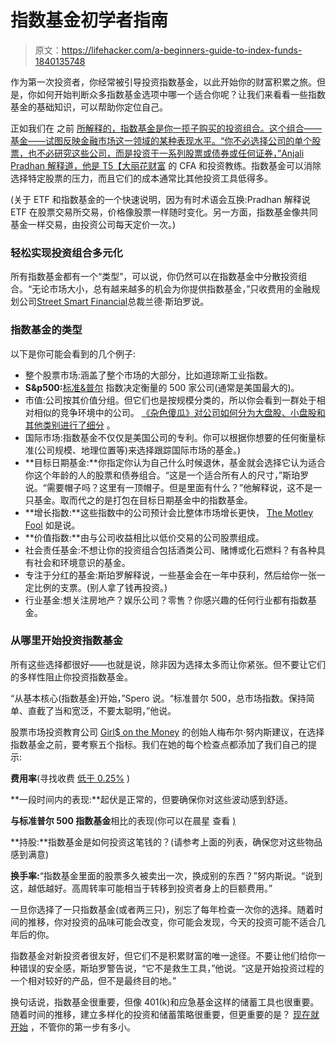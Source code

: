 # 指数基金初学者指南

> 原文：<https://lifehacker.com/a-beginners-guide-to-index-funds-1840135748>

作为第一次投资者，你经常被引导投资指数基金，以此开始你的财富积累之旅。但是，你如何开始判断众多指数基金选项中哪一个适合你呢？让我们来看看一些指数基金的基础知识，可以帮助你定位自己。



正如我们在 之前 [所解释的，指数基金是你一揽子购买的投资组合。这个组合——基金——试图反映金融市场这一领域的某种表现水平。“你不必选择公司的单个股票，也不必研究这些公司，而是投资于一系列股票或债券或任何证券，”Anjali Pradhan 解释道，他是 T5【大丽花财富](https://lifehacker.com/how-index-funds-make-investing-easier-and-less-scary-1751260409) 的 CFA 和投资教练。指数基金可以消除选择特定股票的压力，而且它们的成本通常比其他投资工具低得多。

(关于 ETF 和指数基金的一个快速说明，因为有时术语会互换:Pradhan 解释说 ETF 在股票交易所交易，价格像股票一样随时变化。另一方面，指数基金像共同基金一样交易，由投资公司每天定价一次。)

### 轻松实现投资组合多元化

所有指数基金都有一个“类型”，可以说，你仍然可以在指数基金中分散投资组合。“无论市场大小，总有越来越多的机会为你提供指数基金，”只收费用的金融规划公司[Street Smart Financial](https://www.streetsmartfinancial.com/)总裁兰德·斯珀罗说。

### 指数基金的类型

以下是你可能会看到的几个例子:

*   整个股票市场:涵盖了整个市场的大部分，比如道琼斯工业指数。
*   **S&p500:**[标准&普尔](https://twocents.lifehacker.com/dont-get-too-excited-about-the-s-p-500-hitting-3-000-1836293606) 指数决定衡量的 500 家公司(通常是美国最大的)。
*   市值:公司按其价值分组。但它们也是按规模分类的，所以你会看到一群处于相对相似的竞争环境中的公司。 [《杂色傻瓜》对公司如何分为大盘股、小盘股和其他类别进行了细分](https://www.fool.com/knowledge-center/market-capitalization.aspx) 。
*   国际市场:指数基金不仅仅是美国公司的专利。你可以根据你想要的任何衡量标准(公司规模、地理位置等)来选择跟踪国际市场的基金。)
*   **目标日期基金:**你指定你认为自己什么时候退休，基金就会选择它认为适合你这个年龄的人的股票和债券组合。“这是一个适合所有人的尺寸，”斯珀罗说。“需要帽子吗？这里有一顶帽子。但是里面有什么？”他解释说，这不是一只基金。取而代之的是打包在目标日期基金中的指数基金。
*   **增长指数:**这些指数中的公司预计会比整体市场增长更快， [The Motley Fool](https://www.fool.com/slideshow/10-types-index-funds-every-investor-should-know-about/?slide=7) 如是说。
*   **价值指数:**由与公司收益相比以低价交易的公司股票组成。
*   社会责任基金:不想让你的投资组合包括酒类公司、赌博或化石燃料？有各种具有社会和环境意识的基金。
*   专注于分红的基金:斯珀罗解释说，一些基金会在一年中获利，然后给你一张一定比例的支票。(别人拿了钱再投资。)
*   行业基金:想关注房地产？娱乐公司？零售？你感兴趣的任何行业都有指数基金。

### 从哪里开始投资指数基金

所有这些选择都很好——也就是说，除非因为选择太多而让你紧张。但不要让它们的多样性阻止你投资指数基金。

“从基本核心(指数基金)开始，”Spero 说。“标准普尔 500，总市场指数。保持简单、直截了当和宽泛，不要太聪明，”他说。

股票市场投资教育公司 [Girl$ on the Money](https://girlsonthemoney.com/) 的创始人梅布尔·努内斯建议，在选择指数基金之前，要考察五个指标。我们在她的每个检查点都添加了我们自己的提示:

**费用率**(寻找收费 [低于 0.25%](https://twocents.lifehacker.com/this-is-what-a-normal-expense-ratio-fee-looks-like-1837579055?rev=1570210759720) )

**一段时间内的表现:**起伏是正常的，但要确保你对这些波动感到舒适。

**与标准普尔 500 指数基金**相比的表现(你可以在晨星 查看 [)](https://www.morningstar.com/)

**持股:**指数基金是如何投资这笔钱的？(请参考上面的列表，确保您对这些物品感到满意)

**换手率:**“指数基金里面的股票多久被卖出一次，换成别的东西？”努内斯说。“说到这，越低越好。高周转率可能相当于转移到投资者身上的巨额费用。”

一旦你选择了一只指数基金(或者两三只)，别忘了每年检查一次你的选择。随着时间的推移，你对投资的品味可能会改变，你可能会发现，今天的投资可能不适合几年后的你。

指数基金对新投资者很友好，但它们不是积累财富的唯一途径。不要让他们给你一种错误的安全感，斯珀罗警告说，“它不是救生工具，”他说。“这是开始投资过程的一个相对较好的产品，但不是最终目的地。”

换句话说，指数基金很重要，但像 401(k)和应急基金这样的储蓄工具也很重要。随着时间的推移，建立多样化的投资和储蓄策略很重要，但更重要的是？ [现在就开始](https://twocents.lifehacker.com/how-and-why-to-start-investing-right-now-1831743533) ，不管你的第一步有多小。